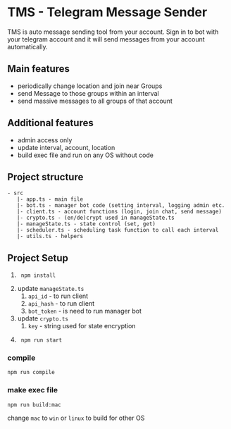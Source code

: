 # TMS - Telegram Message Sender
TMS is auto message sending tool from your account. Sign in to bot with your telegram account and it will send messages from your account automatically.

## Main features
- periodically change location and join near Groups
- send Message to those groups within an interval
- send massive messages to all groups of that account

## Additional features
- admin access only
- update interval, account, location
- build exec file and run on any OS without code

## Project structure
```
- src
   |- app.ts - main file
   |- bot.ts - manager bot code (setting interval, logging admin etc.
   |- client.ts - account functions (login, join chat, send message) 
   |- crypto.ts - (en/de)crypt used in manageState.ts
   |- manageState.ts - state control (set, get)
   |- scheduler.ts - scheduling task function to call each interval
   |- utils.ts - helpers
```

## Project Setup
1. ```shell 
    npm install
    ```
2. update `manageState.ts`
   1. `api_id` - to run client
   2. `api_hash` - to run client
   3. `bot_token` - is need to run manager bot
3. update `crypto.ts`
   1. `key` - string used for state encryption
4. ```shell 
    npm run start
   ```
   
### compile
```shell 
npm run compile
```

### make exec file
```shell
npm run build:mac 
```
change `mac` to `win` or `linux` to build for other OS
